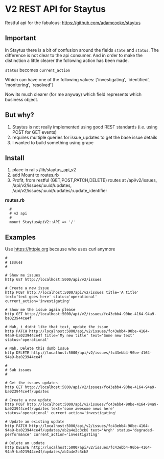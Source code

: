 V2 REST API for Staytus
=======================

Restful api for the fabulous: https://github.com/adamcooke/staytus

Important
---------

In Staytus there is a bit of confusion around the fields `state` and `status`.
The difference is not clear to the api consumer. And in order to make the distinction a little clearer the following action has been made.

`status` becomes `current_action` 

Which can have one of the following values: ['investigating', 'identified', 'monitoring', 'resolved']

Now its much clearer (for me anyway) which field represents which business object.


But why?
--------

1. Staytus is not really implemented using good REST standards (i.e. using POST for GET events)
2. requires multiple queries for issue_updates to get the base issue details
3. I wanted to build something using grape


Install
-------

1. place in rails /lib/staytus_api_v2
2. add Mount to routes.rb
3. Profit, from restful (GET,POST,PATCH,DELETE) routes at /api/v2/issues, /api/v2/issues/:uuid/updates, /api/v2/issues/:uuid/updates/:update_identifier


**routes.rb**

```
  #
  # v2 api
  #
  mount StaytusApiV2::API => '/'
```


Examples
--------

Use https://httpie.org because who uses curl anymore


```
#
# Issues
#

# Show me issues
http GET http://localhost:5000/api/v2/issues

# Create a new issue
http POST http://localhost:5000/api/v2/issues title='A title' text='text goes here' status='operational' current_action='investigating'

# Show me the issue again please
http GET http://localhost:5000/api/v2/issues/fc43ebb4-90be-4164-94a9-ba023944ce4f

# Nah, i didnt like that text, update the issue
http PATCH http://localhost:5000/api/v2/issues/fc43ebb4-90be-4164-94a9-ba023944ce4f title='My new title' text='Some new text' status='operational'

# Nah, Delete this dumb issue
http DELETE http://localhost:5000/api/v2/issues/fc43ebb4-90be-4164-94a9-ba023944ce4f

#
# Sub issues
#

# Get the issues updates
http GET http://localhost:5000/api/v2/issues/fc43ebb4-90be-4164-94a9-ba023944ce4f/updates

# Create a new update
http POST http://localhost:5000/api/v2/issues/fc43ebb4-90be-4164-94a9-ba023944ce4f/updates text='some awesome news here' status='operational' current_action='investigating'

# Update an existing update
http PATCH http://localhost:5000/api/v2/issues/fc43ebb4-90be-4164-94a9-ba023944ce4f/updates/ab2a4e2c3cb8 text='Argh' status='degraded-performance' current_action='investigating'

# Delete an update
http DELETE http://localhost:5000/api/v2/issues/fc43ebb4-90be-4164-94a9-ba023944ce4f/updates/ab2a4e2c3cb8
```